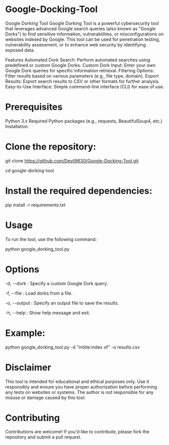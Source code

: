 # Google-Docking-Tool


Google Dorking Tool
Google Dorking Tool is a powerful cybersecurity tool that leverages advanced Google search queries (also known as "Google Dorks") to find sensitive information, vulnerabilities, or misconfigurations on websites indexed by Google. This tool can be used for penetration testing, vulnerability assessment, or to enhance web security by identifying exposed data.

Features
Automated Dork Search: Perform automated searches using predefined or custom Google Dorks.
Custom Dork Input: Enter your own Google Dork queries for specific information retrieval.
Filtering Options: Filter results based on various parameters (e.g., file type, domain).
Export Results: Export search results to CSV or other formats for further analysis.
Easy-to-Use Interface: Simple command-line interface (CLI) for ease of use.

# Prerequisites
Python 3.x
Required Python packages (e.g., requests, BeautifulSoup4, etc.)
Installation
# Clone the repository:
git clone https://github.com/Devil9630/Google-Docking-Tool.git

cd google-dorking-tool

# Install the required dependencies:
pip install -r requirements.txt

# Usage
To run the tool, use the following command:

python google_dorking_tool.py

# Options
-d, --dork : Specify a custom Google Dork query.

-f, --file : Load dorks from a file.

-o, --output : Specify an output file to save the results.

-h, --help : Show help message and exit.

# Example:
python google_dorking_tool.py -d "intitle:index of" -o results.csv

# Disclaimer
This tool is intended for educational and ethical purposes only. Use it responsibly and ensure you have proper authorization before performing any tests on websites or systems. The author is not responsible for any misuse or damage caused by this tool.

# Contributing
Contributions are welcome! If you'd like to contribute, please fork the repository and submit a pull request.
